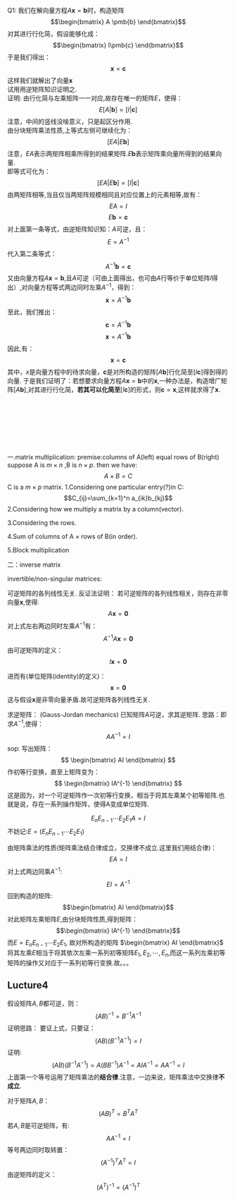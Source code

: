 Q1:
我们在解向量方程$A\pmb{x}=\pmb{b}$时，构造矩阵
$$\begin{bmatrix}
A \pmb{b}
\end{bmatrix}$$
对其进行行化简，假设能够化成：
$$\begin{bmatrix}
I\pmb{c}
\end{bmatrix}$$
于是我们得出：
$$\pmb{x}=\pmb{c}$$
这样我们就解出了向量$\pmb{x}$ \
试用用逆矩阵知识证明之. \
证明:
由行化简与左乘矩阵一一对应,故存在唯一的矩阵$E$，使得：
$$E[A|\pmb{b}]=[I|\pmb{c}]$$
注意，中间的竖线没啥意义，只是起区分作用.\
由分块矩阵乘法性质,上等式左侧可继续化为：
$$[EA | E\pmb{b}]$$
注意，$EA$表示两矩阵相乘所得到的结果矩阵.$E\pmb{b}$表示矩阵乘向量所得到的结果向量.\
即等式可化为：
$$[EA|E\pmb{b}]=[I|\pmb{c}]$$
由两矩阵相等,当且仅当两矩阵规模相同且对应位置上的元素相等,故有：
$$EA=I$$
$$E\pmb{b}=\pmb{c} $$
对上面第一条等式，由逆矩阵知识知：$A$可逆，且：
$$E=A^{-1}$$
代入第二条等式：
$$A^{-1}\pmb{b}=\pmb{c}$$
又由向量方程$A\pmb{x}=\pmb{b}$,且$A$可逆（可由上面得出，也可由$A$行等价于单位矩阵$I$得出）,对向量方程等式两边同时左乘$A^{-1}$，得到：
$$\pmb{x}=A^{-1}\pmb{b} $$
至此，我们推出：
$$\pmb{c}=A^{-1}\pmb{b} $$
$$\pmb{x}=A^{-1}\pmb{b} $$
因此,有：
$$\pmb{x}=\pmb{c}$$
其中，$x$是向量方程中的待求向量，$\pmb{c}$是对所构造的矩阵$[A\pmb{b}]$行化简至$[I\pmb{c}]$得到得的向量.
于是我们证明了：若想要求向量方程$A\pmb{x}=\pmb{b}$中的$\pmb{x}$,一种办法是，构造增广矩阵$[A\pmb{b}]$,对其进行行化简，**若其可以化简至**$[I\pmb{c}]$的形式，则$\pmb{c}=\pmb{x}$,这样就求得了$\pmb{x}$.






\
\
\
\
\
\
\
一.matrix multiplication:
premise:columns of A(left) equal rows of B(right)
suppose A is $m \times n$ ,B is $n \times p$.
then we have:
$$A \times B=C$$
C is a $m \times p$ matrix.
1.Considering one particular entry(?)in C:
$$C_{ij}=\sum_{k=1}^n a_{ik}b_{kj}$$ 
2.Considering how we multiply a matrix by a column(vector).

3.Considering the rows.

4.Sum of columns of A $\times$ rows of B(in order).

5.Block multiplication

二：inverse matrix

invertible/non-singular matrices:

可逆矩阵的各列线性无关.
反证法证明：
若可逆矩阵的各列线性相关，则存在非零向量$\pmb{x}$,使得:
$$A\pmb{x}=\pmb{0}$$
对上式左右两边同时左乘$A^{-1}$有：
$$A^{-1}A\pmb{x}=\pmb{0}$$
由可逆矩阵的定义：
$$I\pmb{x}=\pmb{0}$$

进而有(单位矩阵(identity)的定义)：
$$\pmb{x}=\pmb{0}$$
这与假设$\pmb{x}$是非零向量矛盾.故可逆矩阵各列线性无关.

求逆矩阵：
(Gauss-Jordan mechanics)
已知矩阵A可逆，求其逆矩阵.
思路：即求$A^{-1}$,使得：
$$AA^{-1}=I$$
sop:
写出矩阵：
$$
\begin{bmatrix}
AI
\end{bmatrix}
$$
作初等行变换，直至上矩阵变为：
$$
\begin{bmatrix}
IA^{-1}
\end{bmatrix}
$$
这是因为，对一个可逆矩阵作一次初等行变换，相当于将其左乘某个初等矩阵.也就是说，存在一系列操作矩阵，使得A变成单位矩阵.

$$
E_nE_{n-1}\cdots E_2E_1A=I
$$
不妨记:$E=(E_nE_{n-1}\cdots E_2E_1)$

由矩阵乘法的性质(矩阵乘法结合律成立，交换律不成立.这里我们用结合律)：
$$EA=I$$
对上式两边同乘$A^{-1}$:
$$EI=A^{-1}$$
回到构造的矩阵:
$$\begin{bmatrix}
AI
\end{bmatrix}$$
对此矩阵左乘矩阵$E$,由分块矩阵性质,得到矩阵：
$$\begin{bmatrix}
IA^{-1}
\end{bmatrix}$$
而$E=E_nE_{n-1}\cdots E_2E_1$,
故对所构造的矩阵
$\begin{bmatrix}
AI
\end{bmatrix}$
将其左乘$E$相当于将其依次左乘一系列初等矩阵$E_1,E_2,\cdots,E_n$,而这一系列左乘初等矩阵的操作又对应于一系列初等行变换.故。。。

## Lucture4
假设矩阵$A,B$都可逆，则：
$$(AB)^{-1}=B^{-1}A^{-1}$$
证明思路：
要证上式，只要证：
$$(AB)(B^{-1}A^{-1})=I$$
证明:
$$(AB)(B^{-1}A^{-1})=A(BB^{-1})A^{-1}=AIA^{-1}=AA^{-1}=I$$
上面第一个等号运用了矩阵乘法的**结合律**.注意，一边来说，矩阵乘法中交换律**不成立**.

对于矩阵$A,B$：
$$(AB)^T=B^TA^T$$
若$A,B$是可逆矩阵，有:
$$AA^{-1}=I$$
等号两边同时取转置：
$$(A^{-1})^TA^T=I$$
由逆矩阵的定义：
$$(A^T)^{-1}=(A^{-1})^T$$